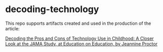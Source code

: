 # decoding-technology

This repo supports artifacts created and used in the production of the article:

[Decoding the Pros and Cons of Technology Use in Childhood: A Closer Look at the JAMA Study, at Education on Education, by Jeannine Proctor](https://open.substack.com/pub/educationoneducation/p/decoding-the-pros-and-cons-of-technology?utm_campaign=post&utm_medium=web)
